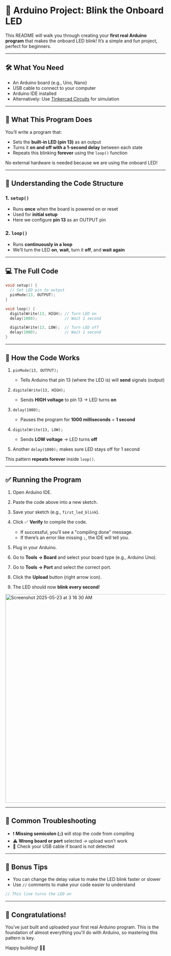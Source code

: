 # 🚀 Arduino Project: Blink the Onboard LED

This README will walk you through creating your **first real Arduino program** that makes the onboard LED blink! It’s a simple and fun project, perfect for beginners.

---

## 🛠 What You Need

* An Arduino board (e.g., Uno, Nano)
* USB cable to connect to your computer
* Arduino IDE installed
* Alternatively: Use [Tinkercad Circuits](https://www.tinkercad.com/) for simulation

---

## 📄 What This Program Does

You’ll write a program that:

* Sets the **built-in LED (pin 13)** as an output
* Turns it **on and off with a 1-second delay** between each state
* Repeats this blinking **forever** using the `loop()` function

No external hardware is needed because we are using the onboard LED!

---

## 🧠 Understanding the Code Structure

### 1. `setup()`

* Runs **once** when the board is powered on or reset
* Used for **initial setup**
* Here we configure **pin 13** as an OUTPUT pin

### 2. `loop()`

* Runs **continuously in a loop**
* We’ll turn the LED **on**, **wait**, turn it **off**, and **wait again**

---

## 💻 The Full Code

```cpp
void setup() {
  // Set LED pin to output
  pinMode(13, OUTPUT);
}

void loop() {
  digitalWrite(13, HIGH); // Turn LED on
  delay(1000);            // Wait 1 second

  digitalWrite(13, LOW);  // Turn LED off
  delay(1000);            // Wait 1 second
}
```

---

## 📝 How the Code Works

1. `pinMode(13, OUTPUT);`

   * Tells Arduino that pin 13 (where the LED is) will **send** signals (output)

2. `digitalWrite(13, HIGH);`

   * Sends **HIGH voltage** to pin 13 → LED turns **on**

3. `delay(1000);`

   * Pauses the program for **1000 milliseconds** = **1 second**

4. `digitalWrite(13, LOW);`

   * Sends **LOW voltage** → LED turns **off**

5. Another `delay(1000);` makes sure LED stays off for 1 second

This pattern **repeats forever** inside `loop()`.

---

## ✅ Running the Program

1. Open Arduino IDE.

2. Paste the code above into a new sketch.

3. Save your sketch (e.g., `first_led_blink`).

4. Click ✅ **Verify** to compile the code.

   * If successful, you’ll see a "compiling done" message.
   * If there’s an error like missing `;`, the IDE will tell you.

5. Plug in your Arduino.

6. Go to **Tools → Board** and select your board type (e.g., Arduino Uno).

7. Go to **Tools → Port** and select the correct port.

8. Click the **Upload** button (right arrow icon).

9. The LED should now **blink every second**!

<img width="654" alt="Screenshot 2025-05-23 at 3 16 30 AM" src="https://github.com/user-attachments/assets/0c13498b-b9a6-46ea-94cc-f041df9c1384" />



---

## 🔧 Common Troubleshooting

* ❗ **Missing semicolon (`;`)** will stop the code from compiling
* ⚠️ **Wrong board or port** selected → upload won’t work
* 🔌 Check your USB cable if board is not detected

---

## 🧪 Bonus Tips

* You can change the delay value to make the LED blink faster or slower
* Use `//` comments to make your code easier to understand

```cpp
// This line turns the LED on
```

---

## 🎉 Congratulations!

You’ve just built and uploaded your first real Arduino program. This is the foundation of almost everything you'll do with Arduino, so mastering this pattern is key.

Happy building! 🚦✨
